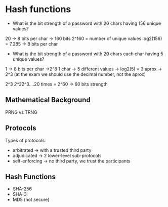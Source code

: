 # Hash functions

- What is the bit strength of a password with 20 chars having 156 unique values?

20 -> 8 bits per char -> 160 bits
2^160 = number of unique values
log2(156) = 7.285 -> 8 bits per char

- What is the bit strength of a password with 20 chars each char having 5 unique values?

1 -> 8 bits per char ->2^8
1 char -> 5 different values -> log2(5) = 3 aprox -> 2^3 (at the exam we should use the decimal number, not the aprox)

2^3 *2^3*2^3....20 times = 2^60 -> 60 bits strength

## Mathematical Background

PRNG vs TRNG

## Protocols

Types of protocols:

- arbitrated -> with a trusted third party
- adjudicated -> 2 lower-level sub-protocols
- self-enforcing -> no third party, we trust the participants

## Hash Functions

- SHA-256
- SHA-3
- MD5 (not secure)

